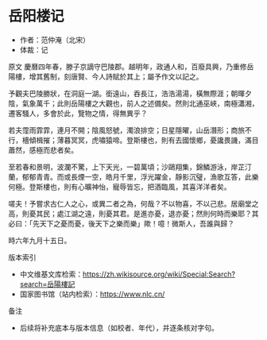 <!--
 * @Author: ylmzfun ylmzfun@163.com
 * @Date: 2025-10-01 12:38:36
 * @LastEditors: ylmzfun ylmzfun@163.com
 * @LastEditTime: 2025-10-01 12:45:57
 * @FilePath: /诗词/岳阳楼记.md
 * @Description: 这是默认设置,请设置`customMade`, 打开koroFileHeader查看配置 进行设置: https://github.com/OBKoro1/koro1FileHeader/wiki/%E9%85%8D%E7%BD%AE
-->
# 岳阳楼记

- 作者：范仲淹（北宋）
- 体裁：记

原文
慶曆四年春，滕子京謫守巴陵郡。越明年，政通人和，百廢具興，乃重修岳陽樓，增其舊制，刻唐賢、今人詩賦於其上；屬予作文以記之。

予觀夫巴陵勝狀，在洞庭一湖。銜遠山，吞長江，浩浩湯湯，橫無際涯；朝暉夕陰，氣象萬千；此則岳陽樓之大觀也，前人之述備矣。然則北通巫峽，南極瀟湘，遷客騷人，多會於此，覽物之情，得無異乎？

若夫霪雨霏霏，連月不開；陰風怒號，濁浪排空；日星隱曜，山岳潛形；商旅不行，檣傾楫摧；薄暮冥冥，虎嘯猿啼。登斯樓也，則有去國懷鄉，憂讒畏譏，滿目蕭然，感極而悲者矣。

至若春和景明，波瀾不驚，上下天光，一碧萬頃；沙鷗翔集，錦鱗游泳，岸芷汀蘭，郁郁青青。而或長煙一空，皓月千里，浮光躍金，靜影沉璧，漁歌互答，此樂何極。登斯樓也，則有心曠神怡，寵辱皆忘，把酒臨風，其喜洋洋者矣。

嗟夫！予嘗求古仁人之心，或異二者之為，何哉？不以物喜，不以己悲。居廟堂之高，則憂其民；處江湖之遠，則憂其君。是進亦憂，退亦憂；然則何時而樂耶？其必曰：「先天下之憂而憂，後天下之樂而樂」歟！噫！微斯人，吾誰與歸？

時六年九月十五日。

版本索引
- 中文维基文库检索：https://zh.wikisource.org/wiki/Special:Search?search=岳陽樓記
- 国家图书馆（站内检索）：https://www.nlc.cn/

备注
- 后续将补充底本与版本信息（如校者、年代），并逐条核对字句。